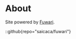 # About
Site powered by [Fuwari](https://github.com/saicaca/fuwari).

::github{repo="saicaca/fuwari"}